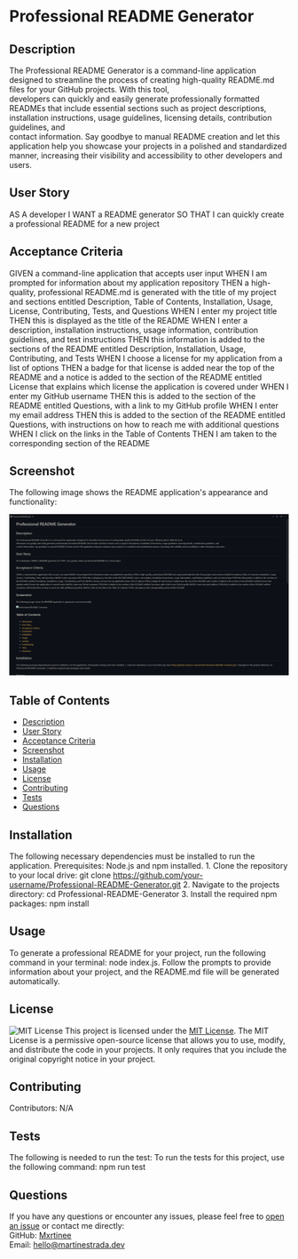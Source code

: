 
  # Professional README Generator

  ## Description
 The Professional README Generator is a command-line application designed to streamline the process of creating high-quality README.md files for your GitHub projects. With this tool,      
developers can quickly and easily generate professionally formatted READMEs that include essential sections such as project descriptions, installation instructions, usage guidelines, licensing details, contribution guidelines, and    
contact information. Say goodbye to manual README creation and let this application help you showcase your projects in a polished and standardized manner, increasing their visibility and accessibility to other developers and users.    

  ## User Story

  
  AS A developer
  I WANT a README generator
  SO THAT I can quickly create a professional README for a new project
  

  ## Acceptance Criteria

  
  GIVEN a command-line application that accepts user input
  WHEN I am prompted for information about my application repository
  THEN a high-quality, professional README.md is generated with the title of my project and sections entitled Description, Table of Contents, Installation, Usage, License, Contributing, Tests, and Questions
  WHEN I enter my project title
  THEN this is displayed as the title of the README
  WHEN I enter a description, installation instructions, usage information, contribution guidelines, and test instructions
  THEN this information is added to the sections of the README entitled Description, Installation, Usage, Contributing, and Tests
  WHEN I choose a license for my application from a list of options
  THEN a badge for that license is added near the top of the README and a notice is added to the section of the README entitled License that explains which license the application is covered under
  WHEN I enter my GitHub username
  THEN this is added to the section of the README entitled Questions, with a link to my GitHub profile
  WHEN I enter my email address
  THEN this is added to the section of the README entitled Questions, with instructions on how to reach me with additional questions
  WHEN I click on the links in the Table of Contents
  THEN I am taken to the corresponding section of the README

  ## Screenshot

  The following image shows the README application's appearance and functionality:

  ![Professional README Generator](./assets/images/Professional-README-Generator.png "Screenshot")
  
  ## Table of Contents
  - [Description](#description)
  - [User Story](#user-story)
  - [Acceptance Criteria](#acceptance-criteria)
  - [Screenshot](#screenshot)
  - [Installation](#installation)
  - [Usage](#usage)
  - [License](#license)
  - [Contributing](#contributing)
  - [Tests](#tests)
  - [Questions](#questions)
  
  ## Installation
  The following necessary dependencies must be installed to run the application.
   Prerequisites: Node.js and npm installed. 1. Clone the repository to your local drive: git clone https://github.com/your-username/Professional-README-Generator.git  2. Navigate to the projects directory: cd Professional-README-Generator 3. Install the required npm packages: npm install
  
  ## Usage
  To generate a professional README for your project, run the following command in your terminal: node index.js. Follow the prompts to provide information about your project, and the README.md file will be generated automatically.
  
  ## License
  ![MIT License](https://img.shields.io/badge/License-MIT-yellow.svg) This project is licensed under the [MIT License](https://opensource.org/licenses/MIT). The MIT License is a permissive open-source license that allows you to use, modify, and distribute the code in your projects. It only requires that you include the original copyright notice in your project.
  
  ## Contributing
  Contributors: N/A
  
  ## Tests
  The following is needed to run the test: To run the tests for this project, use the following command: npm run test
  
  ## Questions
  If you have any questions or encounter any issues, please feel free to [open an issue](https://github.com/mxrtinee/Professional-README-Generator/issues) or contact me directly:<br>
  GitHub: [Mxrtinee](https://github.com/Mxrtinee)<br>
  Email: hello@martinestrada.dev
